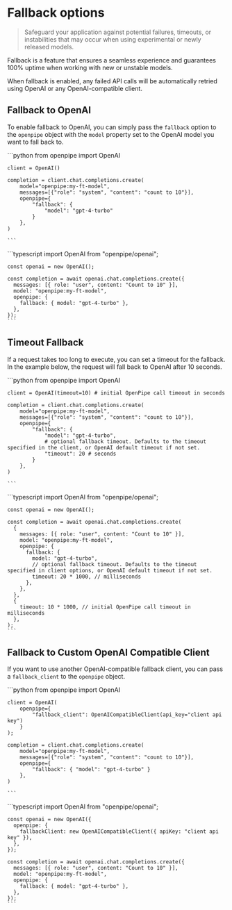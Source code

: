 # Fallback options

>  Safeguard your application against potential failures, timeouts, or instabilities that may occur when using experimental or newly released models.

Fallback is a feature that ensures a seamless experience and guarantees 100% uptime when working with new or unstable models.

When fallback is enabled, any failed API calls will be automatically retried using OpenAI or any OpenAI-compatible client.

## Fallback to OpenAI

To enable fallback to OpenAI, you can simply pass the `fallback` option to the `openpipe` object with the `model` property set to the OpenAI model you want to fall back to.

<Tabs>
  <Tab title="Python">
    ```python
    from openpipe import OpenAI

    client = OpenAI()

    completion = client.chat.completions.create(
        model="openpipe:my-ft-model",
        messages=[{"role": "system", "content": "count to 10"}],
        openpipe={
            "fallback": {
                "model": "gpt-4-turbo"
            }
        },
    )

    ```
  </Tab>

  <Tab title="NodeJS">
    ```typescript
    import OpenAI from "openpipe/openai";

    const openai = new OpenAI();

    const completion = await openai.chat.completions.create({
      messages: [{ role: "user", content: "Count to 10" }],
      model: "openpipe:my-ft-model",
      openpipe: {
        fallback: { model: "gpt-4-turbo" },
      },
    });
    ```
  </Tab>
</Tabs>

## Timeout Fallback

If a request takes too long to execute, you can set a timeout for the fallback.
In the example below, the request will fall back to OpenAI after 10 seconds.

<Tabs>
  <Tab title="Python">
    ```python
    from openpipe import OpenAI

    client = OpenAI(timeout=10) # initial OpenPipe call timeout in seconds

    completion = client.chat.completions.create(
        model="openpipe:my-ft-model",
        messages=[{"role": "system", "content": "count to 10"}],
        openpipe={
            "fallback": {
                "model": "gpt-4-turbo",
                # optional fallback timeout. Defaults to the timeout specified in the client, or OpenAI default timeout if not set.
                "timeout": 20 # seconds
            }
        },
    )

    ```
  </Tab>

  <Tab title="NodeJS">
    ```typescript
    import OpenAI from "openpipe/openai";

    const openai = new OpenAI();

    const completion = await openai.chat.completions.create(
      {
        messages: [{ role: "user", content: "Count to 10" }],
        model: "openpipe:my-ft-model",
        openpipe: {
          fallback: {
            model: "gpt-4-turbo",
            // optional fallback timeout. Defaults to the timeout specified in client options, or OpenAI default timeout if not set.
            timeout: 20 * 1000, // milliseconds
          },
        },
      },
      {
        timeout: 10 * 1000, // initial OpenPipe call timeout in milliseconds
      },
    );
    ```
  </Tab>
</Tabs>

## Fallback to Custom OpenAI Compatible Client

If you want to use another OpenAI-compatible fallback client, you can pass a `fallback_client` to the `openpipe` object.

<Tabs>
  <Tab title="Python">
    ```python
    from openpipe import OpenAI

    client = OpenAI(
        openpipe={
            "fallback_client": OpenAICompatibleClient(api_key="client api key")
        }
    );

    completion = client.chat.completions.create(
        model="openpipe:my-ft-model",
        messages=[{"role": "system", "content": "count to 10"}],
        openpipe={
            "fallback": { "model": "gpt-4-turbo" }
        },
    )

    ```
  </Tab>

  <Tab title="NodeJS">
    ```typescript
    import OpenAI from "openpipe/openai";

    const openai = new OpenAI({
      openpipe: {
        fallbackClient: new OpenAICompatibleClient({ apiKey: "client api key" }),
      },
    });

    const completion = await openai.chat.completions.create({
      messages: [{ role: "user", content: "Count to 10" }],
      model: "openpipe:my-ft-model",
      openpipe: {
        fallback: { model: "gpt-4-turbo" },
      },
    });
    ```
  </Tab>
</Tabs>
